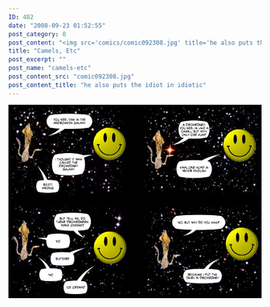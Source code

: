 ```yaml
---
ID: 482
date: "2008-09-23 01:52:55"
post_category: 0
post_content: "<img src='comics/comic092308.jpg' title='he also puts the idiot in idiotic' />"
title: "Camels, Etc"
post_excerpt: ""
post_name: "camels-etc"
post_content_src: "comic092308.jpg"
post_content_title: "he also puts the idiot in idiotic"
---
```



[![he also puts the idiot in idiotic](/comics-hi-res/comic092308.jpg)](/comics-hi-res/comic092308.jpg "he also puts the idiot in idiotic")
